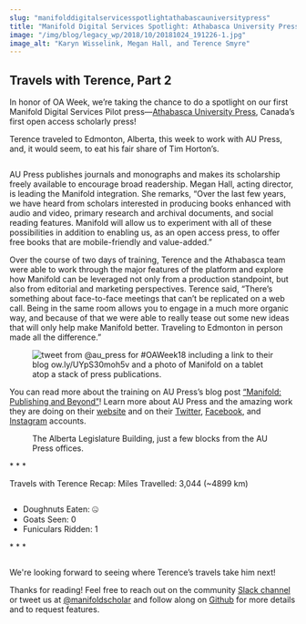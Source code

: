 ```yaml
---
slug: "manifolddigitalservicesspotlightathabascauniversitypress"
title: "Manifold Digital Services Spotlight: Athabasca University Press"
image: "/img/blog/legacy_wp/2018/10/20181024_191226-1.jpg"
image_alt: "Karyn Wisselink, Megan Hall, and Terence Smyre"
---
```


## Travels with Terence, Part 2

In honor of OA Week, we’re taking the chance to do a spotlight on our first Manifold Digital Services Pilot press—[Athabasca University Press](http://aupress.ca/), Canada’s first open access scholarly press!

Terence traveled to Edmonton, Alberta, this week to work with AU Press, and, it would seem, to eat his fair share of Tim Horton’s.

<!--truncate-->

<figure>
  <img 
    src={require('/img/blog/legacy_wp/2018/10/Screen-Shot-2018-10-24-at-11.59.26-AM.png').default}
    alt=""
  />
  <figcaption></figcaption>
</figure>

AU Press publishes journals and monographs and makes its scholarship freely available to encourage broad readership. Megan Hall, acting director, is leading the Manifold integration. She remarks, “Over the last few years, we have heard from scholars interested in producing books enhanced with audio and video, primary research and archival documents, and social reading features. Manifold will allow us to experiment with all of these possibilities in addition to enabling us, as an open access press, to offer free books that are mobile-friendly and value-added.”

Over the course of two days of training, Terence and the Athabasca team were able to work through the major features of the platform and explore how Manifold can be leveraged not only from a production standpoint, but also from editorial and marketing perspectives. Terence said, “There’s something about face-to-face meetings that can’t be replicated on a web call. Being in the same room allows you to engage in a much more organic way, and because of that we were able to really tease out some new ideas that will only help make Manifold better. Traveling to Edmonton in person made all the difference.”

<figure>
  <img 
    src={require('/img/blog/legacy_wp/2018/10/Screen-Shot-2018-10-26-at-4.23.06-PM.png').default}
    alt="tweet from @au_press for #OAWeek18 including a link to their blog ow.ly/UYpS30moh5v and a photo of Manifold on a tablet atop a stack of press publications."
  />
  <figcaption></figcaption>
</figure>

You can read more about the training on AU Press’s blog post [“Manifold: Publishing and Beyond”](http://www.aupressblog.ca/2018/10/26/manifold-publishing-and-beyond/?platform=hootsuite#.W9N3tXpKjOQ)!&nbsp;Learn more about AU Press and the amazing work they are doing on their [website](http://aupress.ca/) and on their [Twitter](https://twitter.com/au_press), [Facebook](https://www.facebook.com/AUPress1), and [Instagram](https://www.instagram.com/au_press/) accounts.

<figure>
  <img 
    src={require('/img/blog/legacy_wp/2018/10/20181022_171210.jpg').default}
    alt=""
  />
  <figcaption>The Alberta Legislature Building, just a few blocks from the AU Press offices.</figcaption>
</figure>

\* \* \*

Travels with Terence Recap: Miles Travelled: 3,044 (~4899 km)

<figure>
  <img 
    src={require('/img/blog/legacy_wp/2018/10/goatsandgophers.jpg').default}
    alt=""
  />
  <figcaption></figcaption>
</figure>

- Doughnuts Eaten: 🤐
- Goats Seen: 0
- Funiculars Ridden: 1

\* \* \*

<figure>
  <img 
    src={require('/img/blog/legacy_wp/2018/10/20181022_113856.jpg').default}
    alt=""
  />
  <figcaption></figcaption>
</figure>

We're looking forward to seeing where Terence’s travels take him next!

Thanks for reading! Feel free to reach out on the community [Slack channel](https://manifold-slackin.herokuapp.com/) or tweet us at [@manifoldscholar](https://twitter.com/ManifoldScholar) and follow along on [Github](https://github.com/ManifoldScholar/manifold/projects/7) for more details and to request features.